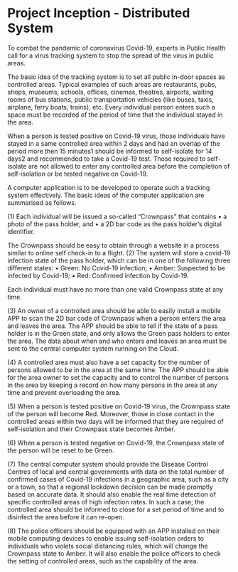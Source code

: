 # Project Inception - Distributed System

To combat the pandemic of coronavirus Covid-19, experts in Public Health call for a virus tracking system to stop the spread of the virus in public areas.

The basic idea of the tracking system is to set all public in-door spaces as controlled areas. Typical examples of such areas are restaurants, pubs, shops, museums, schools, offices, cinemas, theatres, airports, waiting rooms of bus stations, public transportation vehicles (like buses, taxis, airplane, ferry boats, trains), etc. Every individual person enters such a space must be recorded of the period of time that the individual stayed in the area.

When a person is tested positive on Covid-19 virus, those individuals have stayed in a same controlled area within 2 days and had an overlap of the period more then 15 minutes1 should be informed to self-isolate for 14 days2 and recommended to take a Covid-19 test. Those required to self-isolate are not allowed to enter any controlled area before the completion of self-isolation or be tested negative on Covid-19.

A computer application is to be developed to operate such a tracking system effectively. The basic ideas of the computer application are summarised as follows.

(1) Each individual will be issued a so-called “Crownpass” that contains
• a photo of the pass holder, and
• a 2D bar code as the pass holder’s digital identifier.

The Crownpass should be easy to obtain through a website in a process similar to online self check-in to a flight.
(2) The system will store a covid-19 infection state of the pass holder, which can be in one of the following three different states:
• Green: No Covid-19 infection;
• Amber: Suspected to be infected by Covid-19;
• Red: Confirmed infection by Covid-19.

Each individual must have no more than one valid Crownpass state at any time.

(3) An owner of a controlled area should be able to easily install a mobile APP to scan the 2D bar code of Crownpass when a person enters the area and leaves the
area. The APP should be able to tell if the state of a pass holder is in the Green state, and only allows the Green pass holders to enter the area. The data about
when and who enters and leaves an area must be sent to the central computer system running on the Cloud.

(4) A controlled area must also have a set capacity for the number of persons allowed to be in the area at the same time. The APP should be able for the area owner to set the capacity and to control the number of persons in the area by keeping a record on how many persons in the area at any time and prevent overloading the
area.

(5) When a person is tested positive on Covid-19 virus, the Crownpass state of the person will become Red. Moreover, those in close contact in the controlled areas
within two days will be informed that they are required of self-isolation and their Crownpass state becomes Amber.

(6) When a person is tested negative on Covid-19, the Crownpass state of the person will be reset to be Green.

(7) The central computer system should provide the Disease Control Centres of local and central governments with data on the total number of confirmed cases of
Covid-19 infections in a geographic area, such as a city or a town, so that a regional lockdown decision can be made promptly based on accurate data. It should also enable the real time detection of specific controlled areas of high infection rates. In such a case, the controlled area should be informed to close for a set period of time and to disinfect the area before it can re-open.

(8) The police officers should be equipped with an APP installed on their mobile computing devices to enable issuing self-isolation orders to individuals who violets social distancing rules, which will change the Crownpass state to Amber. It will also enable the police officers to check the setting of controlled areas, such as the capability of the area.

